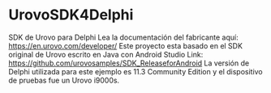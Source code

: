# UrovoSDK4Delphi
SDK de Urovo para Delphi
Lea la documentación del fabricante aquí: https://en.urovo.com/developer/
Este proyecto esta basado en el SDK original de Urovo escrito en Java con Android Studio
Link: https://github.com/urovosamples/SDK_ReleaseforAndroid
La versión de Delphi utilizada para este ejemplo es 11.3 Community Edition y el dispositivo
de pruebas fue un Urovo i9000s.
